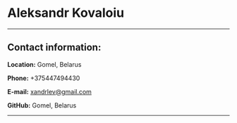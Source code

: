 # Aleksandr Kovaloiu

---

## Contact information:

**Location:** Gomel, Belarus

**Phone:** +375447494430

**E-mail:** xandrlev@gmail.com

**GitHub:** Gomel, Belarus  

---


